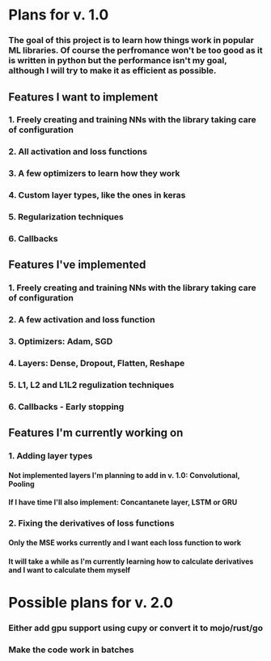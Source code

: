 # Plans for v. 1.0

### The goal of this project is to learn how things work in popular ML libraries. Of course the perfromance won't be too good as it is written in python but the performance isn't my goal, although I will try to make it as efficient as possible.

## Features I want to implement

### 1. Freely creating and training NNs with the library taking care of configuration

### 2. All activation and loss functions

### 3. A few optimizers to learn how they work

### 4. Custom layer types, like the ones in keras

### 5. Regularization techniques

### 6. Callbacks

## Features I've implemented

### 1. Freely creating and training NNs with the library taking care of configuration

### 2. A few activation and loss function

### 3. Optimizers: Adam, SGD

### 4. Layers: Dense, Dropout, Flatten, Reshape

### 5. L1, L2 and L1L2 regulization techniques

### 6. Callbacks - Early stopping

## Features I'm currently working on

### 1. Adding layer types

#### Not implemented layers I'm planning to add in v. 1.0: Convolutional, Pooling

#### If I have time I'll also implement: Concantanete layer, LSTM or GRU

### 2. Fixing the derivatives of loss functions

#### Only the MSE works currently and I want each loss function to work

#### It will take a while as I'm currently learning how to calculate derivatives and I want to calculate them myself

# Possible plans for v. 2.0

### Either add gpu support using cupy or convert it to mojo/rust/go

### Make the code work in batches
